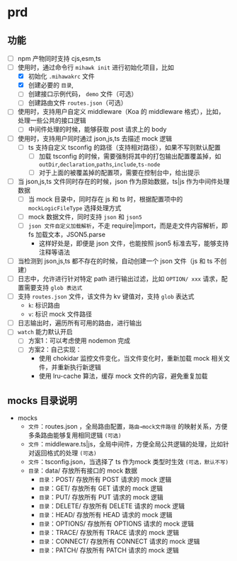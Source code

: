 # prd

## 功能

- [ ] npm 产物同时支持 cjs,esm,ts
- [ ] 使用时，通过命令行 `mihawk init` 进行初始化项目，比如
  - [x] 初始化 `.mihawakrc` 文件
  - [x] 创建必要的 `目录`,
  - [ ] 创建接口示例代码， `demo` 文件（可选）
  - [ ] 创建路由文件 `routes.json`（可选）
- [ ] 使用时，支持用户自定义 middleware（Koa 的 middleware 格式），比如，处理一些公共的接口逻辑
  - [ ] 中间件处理的时候，能够获取 post 请求上的 body
- [ ] 使用时，支持用户同时通过 json,js,ts 去描述 mock 逻辑
  - [ ] ts 支持自定义 tsconfig 的路径（支持相对路径），如果不写则默认配置
    - [ ] 加载 tsconfig 的时候，需要强制将其中的打包输出配置覆盖掉，如 `outDir`,`declaration`,`paths`,`include`,`ts-node`
    - [ ] 对于上面的被覆盖掉的配置项，需要在控制台中，给出提示
- [ ] 当 json,js,ts 文件同时存在的时候，json 作为原始数据，ts|js 作为中间件处理数据
  - [ ] 当 mock 目录中，同时存在 js 和 ts 时，根据配置项中的 `mockLogicFileType` 选择处理方式
  - [ ] mock 数据文件，同时支持 `json` 和 `json5`
  - [ ] `json 文件自定义加载解析`，不走 require|import，而是走文件内容解析，即 fs 加载文本，JSON5.parse
    - 这样好处是，即便是 json 文件，也能按照 json5 标准去写，能够支持注释等语法
- [ ] 当检测到 json,js,ts 都不存在的时候，自动创建一个 json 文件（js 和 ts 不创建）
- [ ] 日志中，允许进行针对特定 path 进行输出过滤，比如 `OPTION/ xxx` 请求，配置需要支持 `glob 表达式`
- [ ] 支持 `routes.json` 文件，该文件为 kv 键值对，支持 `glob` 表达式
  - `k`: 标识路由
  - `v`: 标识 mock 文件路径
- [ ] 日志输出时，遍历所有可用的路由，进行输出
- [ ] `watch` 能力默认开启
  - [ ] 方案1：可以考虑使用 nodemon 完成
  - [ ] 方案2：自己实现：
    - 使用 chokidar 监控文件变化，当文件变化时，重新加载 mock 相关文件，并重新执行新逻辑
    - 使用 lru-cache 算法，缓存 mock 文件的内容，避免重复加载

## mocks 目录说明

- mocks
  - `文件`：routes.json ，全局路由配置，`路由→mock文件路径` 的映射关系，方便多条路由能够复用相同逻辑 `(可选)`
  - `文件`：middleware.ts|js，全局中间件，方便全局公共逻辑的处理，比如针对返回格式的处理 `(可选)`
  - `文件`：tsconfig.json，当选择了 ts 作为mock 类型时生效 `(可选，默认不写)`
  - `目录`：data/ 存放所有接口的 mock 数据
    - `目录`：POST/ 存放所有 POST 请求的 mock 逻辑
    - `目录`：GET/ 存放所有 GET 请求的 mock 逻辑
    - `目录`：PUT/ 存放所有 PUT 请求的 mock 逻辑
    - `目录`：DELETE/ 存放所有 DELETE 请求的 mock 逻辑
    - `目录`：HEAD/ 存放所有 HEAD 请求的 mock 逻辑
    - `目录`：OPTIONS/ 存放所有 OPTIONS 请求的 mock 逻辑
    - `目录`：TRACE/ 存放所有 TRACE 请求的 mock 逻辑
    - `目录`：CONNECT/ 存放所有 CONNECT 请求的 mock 逻辑
    - `目录`：PATCH/ 存放所有 PATCH 请求的 mock 逻辑
